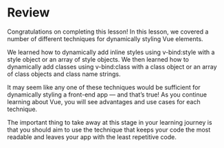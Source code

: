 # Review

Congratulations on completing this lesson! In this lesson, we covered a number of different techniques for dynamically styling Vue elements.

We learned how to dynamically add inline styles using v-bind:style with a style object or an array of style objects. We then learned how to dynamically add classes using v-bind:class with a class object or an array of class objects and class name strings.

It may seem like any one of these techniques would be sufficient for dynamically styling a front-end app — and that’s true! As you continue learning about Vue, you will see advantages and use cases for each technique.

The important thing to take away at this stage in your learning journey is that you should aim to use the technique that keeps your code the most readable and leaves your app with the least repetitive code.

